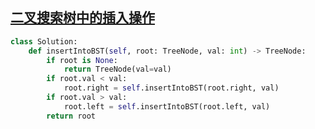 ## [二叉搜索树中的插入操作](https://leetcode.cn/problems/insert-into-a-binary-search-tree/)


```python
class Solution:
    def insertIntoBST(self, root: TreeNode, val: int) -> TreeNode:
        if root is None:
            return TreeNode(val=val)
        if root.val < val:
            root.right = self.insertIntoBST(root.right, val)
        if root.val > val:
            root.left = self.insertIntoBST(root.left, val)
        return root

```
